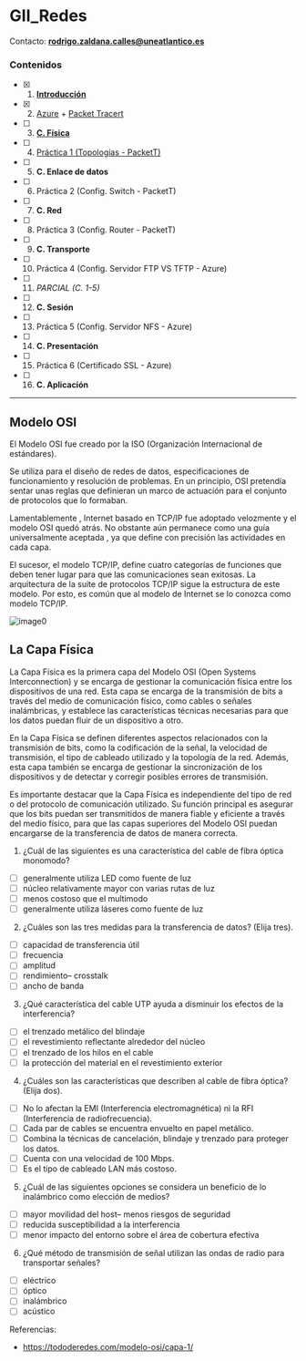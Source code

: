 # GII_Redes
Contacto: **rodrigo.zaldana.calles@uneatlantico.es**

### Contenidos
- [X] 1. [**Introducción**](https://docs.google.com/presentation/d/1yr5lPUGB0K5CXoYkVqf3hYfCPm9T3z6tUipzuGNCgBI/edit?usp=sharing)
- [X] 2. [Azure](https://azure.microsoft.com/en-us/free/students/) + [Packet Tracert](https://www.netacad.com/courses/packet-tracer)
- [ ] 3. [**C. Física**](https://github.com/calles/GII_Redes/blob/main/README.md#la-capa-f%C3%ADsica)
- [ ] 4. [Práctica 1 (Topologías - PacketT)](https://github.com/calles/GII_Redes/blob/main/Pr%C3%A1cticas/Practica-0.md)
- [ ] 5. **C. Enlace de datos**
- [ ] 6. Práctica 2 (Config. Switch - PacketT)
- [ ] 7. **C. Red**
- [ ] 8. Práctica 3 (Config. Router - PacketT)
- [ ] 9. **C. Transporte**
- [ ] 10. Práctica 4 (Config. Servidor FTP VS TFTP - Azure)
- [ ] 11. _PARCIAL (C. 1-5)_
- [ ] 12. **C. Sesión**
- [ ] 13. Práctica 5 (Config. Servidor NFS - Azure)
- [ ] 14. **C. Presentación**
- [ ] 15. Práctica 6 (Certificado SSL - Azure)
- [ ] 16. **C. Aplicación**
_________
## Modelo OSI
El Modelo OSI fue creado por la ISO (Organización Internacional de estándares).

Se utiliza para el diseño de redes de datos, especificaciones de funcionamiento y resolución de problemas.
En un principio, OSI pretendía sentar unas reglas que definieran un marco de actuación para el conjunto de protocolos que lo formaban.

Lamentablemente , Internet basado en TCP/IP fue adoptado velozmente y el modelo OSI quedó atrás.
No obstante aún permanece como una guía universalmente aceptada , ya que define con precisión las actividades en cada capa.

El sucesor, el modelo TCP/IP, define cuatro categorías de funciones que deben tener lugar para que las comunicaciones sean exitosas. La arquitectura de la suite de protocolos TCP/IP sigue la estructura de este modelo. Por esto, es común que al modelo de Internet se lo conozca como modelo TCP/IP.

![image0](https://github.com/calles/GII_Redes/assets/22343642/60b6ae2f-0b27-4609-a38b-068dc64d3642)

## La Capa Física
La Capa Física es la primera capa del Modelo OSI (Open Systems Interconnection) y se encarga de gestionar la comunicación física entre los dispositivos de una red. 
Esta capa se encarga de la transmisión de bits a través del medio de comunicación físico, como cables o señales inalámbricas, y establece las características técnicas necesarias para que los datos puedan fluir de un dispositivo a otro.

En la Capa Física se definen diferentes aspectos relacionados con la transmisión de bits, como la codificación de la señal, la velocidad de transmisión, el tipo de cableado utilizado y la topología de la red. 
Además, esta capa también se encarga de gestionar la sincronización de los dispositivos y de detectar y corregir posibles errores de transmisión.

Es importante destacar que la Capa Física es independiente del tipo de red o del protocolo de comunicación utilizado. 
Su función principal es asegurar que los bits puedan ser transmitidos de manera fiable y eficiente a través del medio físico, para que las capas superiores del Modelo OSI puedan encargarse de la transferencia de datos de manera correcta.


1. ¿Cuál de las siguientes es una característica del cable de fibra óptica monomodo?
- [ ] generalmente utiliza LED como fuente de luz
- [ ] núcleo relativamente mayor con varias rutas de luz
- [ ] menos costoso que el multimodo
- [ ] generalmente utiliza láseres como fuente de luz
 
2. ¿Cuáles son las tres medidas para la transferencia de datos? (Elija tres).
- [ ] capacidad de transferencia útil
- [ ] frecuencia
- [ ] amplitud
- [ ] rendimiento– crosstalk
- [ ] ancho de banda
 
3. ¿Qué característica del cable UTP ayuda a disminuir los efectos de la interferencia?
- [ ] el trenzado metálico del blindaje
- [ ] el revestimiento reflectante alrededor del núcleo
- [ ] el trenzado de los hilos en el cable
- [ ] la protección del material en el revestimiento exterior
 
4. ¿Cuáles son las características que describen al cable de fibra óptica? (Elija dos).
- [ ] No lo afectan la EMI (Interferencia electromagnética) ni la RFI (Interferencia de radiofrecuencia).
- [ ] Cada par de cables se encuentra envuelto en papel metálico.
- [ ] Combina la técnicas de cancelación, blindaje y trenzado para proteger los datos.
- [ ] Cuenta con una velocidad de 100 Mbps.
- [ ] Es el tipo de cableado LAN más costoso.
 
5. ¿Cuál de las siguientes opciones se considera un beneficio de lo inalámbrico como elección de medios?
- [ ] mayor movilidad del host– menos riesgos de seguridad
- [ ] reducida susceptibilidad a la interferencia
- [ ] menor impacto del entorno sobre el área de cobertura efectiva
 
6. ¿Qué método de transmisión de señal utilizan las ondas de radio para transportar señales?
- [ ] eléctrico
- [ ] óptico
- [ ] inalámbrico
- [ ] acústico

Referencias:
- https://tododeredes.com/modelo-osi/capa-1/
